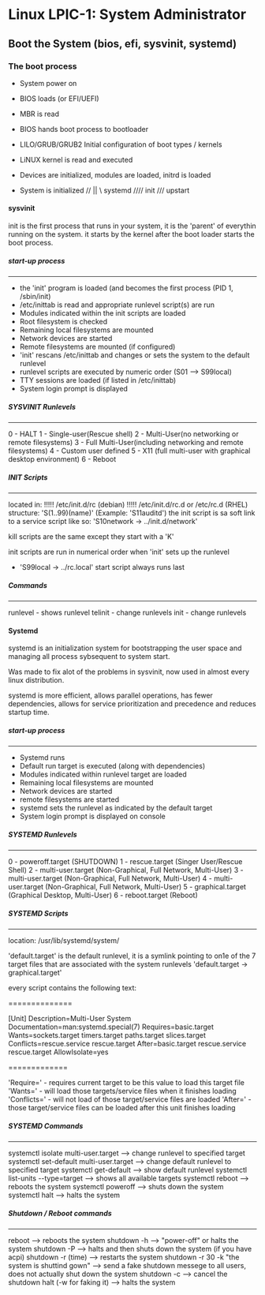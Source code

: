 # Linux LPIC-1: System Administrator

## Boot the System (bios, efi, sysvinit, systemd)

### The boot process

* System power on
* BIOS loads (or EFI/UEFI)
* MBR is read
* BIOS hands boot process to bootloader
* LILO/GRUB/GRUB2 Initial configuration of boot types / kernels
* LiNUX kernel is read and executed
* Devices are initialized, modules are loaded, initrd is loaded

* System is initialized
    //        ||       \\
systemd //// init /// upstart

#### sysvinit

init is the first process that runs in your system, it is the 'parent' of everythin running on the system.
it starts by the kernel after the boot loader starts the boot process.

##### start-up process
----------------

* the 'init' program is loaded (and becomes the first process (PID 1, /sbin/init)
* /etc/inittab is read and appropriate runlevel script(s) are run
* Modules indicated within the init scripts are loaded
* Root filesystem is checked
* Remaining local filesystems are mounted
* Network devices are started
* Remote filesystems are mounted (if configured)
* 'init' rescans /etc/inittab and changes or sets the system to the default runlevel
* runlevel scripts are executed by numeric order (S01 --> S99local)
* TTY sessions are loaded (if listed in /etc/inittab)
* System login prompt is displayed

##### SYSVINIT Runlevels
------------------
0 - HALT
1 - Single-user(Rescue shell)
2 - Multi-User(no networking or remote filesystems)
3 - Full Multi-User(including networking and remote filesystems)
4 - Custom user defined
5 - X11 (full multi-user with graphical desktop environment)
6 - Reboot

##### INIT Scripts
------------
located in:
!!!!! /etc/init.d/rc (debian)
!!!!! /etc/init.d/rc.d or /etc/rc.d (RHEL)
structure:
'S(1..99)(name)' (Example: 'S11auditd')
the init script is sa soft link to
a service script like so:
'S10network -> ../init.d/network'

kill scripts are the same except they start with a 'K'

init scripts are run in numerical order
when 'init' sets up the runlevel

* 'S99local -> ../rc.local' start script always runs last


##### Commands
--------
runlevel - shows runlevel
telinit - change runlevels
init - change runlevels


#### Systemd

systemd is an initialization system for bootstrapping
the user space and managing all process sybsequent to system start.

Was made to fix alot of the problems
in sysvinit, now used in almost every
linux distribution.

systemd is more efficient, allows parallel operations, has fewer dependencies,
 allows for service prioritization and precedence and reduces startup time.

##### start-up process
----------------

* Systemd runs
* Default run target is executed (along with dependencies)
* Modules indicated within runlevel target are loaded
* Remaining local filesystems are mounted
* Network devices are started
* remote filesystems are started
* systemd sets the runlevel as indicated by the default target
* System login prompt is displayed on console

##### SYSTEMD Runlevels
-----------------------

0 - poweroff.target (SHUTDOWN)
1 - rescue.target (Singer User/Rescue Shell)
2 - multi-user.target (Non-Graphical, Full Network, Multi-User)
3 - multi-user.target (Non-Graphical, Full Network, Multi-User)
4 - multi-user.target (Non-Graphical, Full Network, Multi-User)
5 - graphical.target (Graphical Desktop, Multi-User)
6 - reboot.target (Reboot)

##### SYSTEMD Scripts
---------------------

location:
/usr/lib/systemd/system/

'default.target' is the default runlevel, it is a symlink
pointing to on1e of the 7 target files that are associated with the system runlevels
'default.target -> graphical.target'

every script contains the following text:

==============

[Unit]
Description=Multi-User System
Documentation=man:systemd.special(7)
Requires=basic.target
Wants=sockets.target timers.target paths.target slices.target
Conflicts=rescue.service rescue.target
After=basic.target rescue.service rescue.target
AllowIsolate=yes

=============

'Require=' - requires current target to be this value to load this target file
'Wants=' - will load those targets/service files when it finishes loading
'Conflicts=' - will not load of those target/service files are loaded
'After=' - those target/service files can be loaded after this unit finishes loading

##### SYSTEMD Commands
----------------------

systemctl isolate multi-user.target --> change runlevel to specified target
systemctl set-default multi-user.target --> change default runlevel to specified target
systemctl get-default --> show default runlevel
systemctl list-units --type=target --> shows all available targets
systemctl reboot --> reboots the system
systemctl poweroff --> shuts down the system
systemctl halt --> halts the system

##### Shutdown / Reboot commands
--------------------------------

reboot --> reboots the system
shutdown -h --> "power-off" or halts the system
shutdown -P --> halts and then shuts down the system (if you have acpi)
shutdown -r (time) --> restarts the system
shutdown -r 30 -k "the system is shuttind gown" --> send a fake shutdown messege to all users, does not actually shut down the system
shutdown -c --> cancel the shutdown
halt (-w for faking it) --> halts the system

